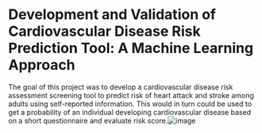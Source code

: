 # Development and Validation of Cardiovascular Disease Risk Prediction Tool: A Machine Learning Approach

The goal of this project was to develop a cardiovascular disease risk assessment screening tool to predict risk of heart attack and stroke among adults using self-reported information. This would in turn could be used to get a probability of an individual developing cardiovascular disease based on a short questionnaire and evaluate risk score.![image](https://user-images.githubusercontent.com/67520034/110212334-82b82b00-7e60-11eb-8eed-27436aa78144.png)
